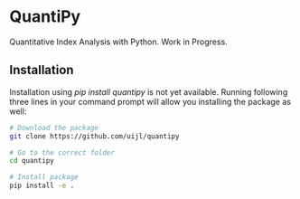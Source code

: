 # QuantiPy

Quantitative Index Analysis with Python.
Work in Progress.

## Installation
Installation using *pip install quantipy* is not yet available. Running following three lines in your command prompt will allow you installing the package as well:

``` bash
# Download the package
git clone https://github.com/uijl/quantipy

# Go to the correct folder
cd quantipy

# Install package
pip install -e .
```
